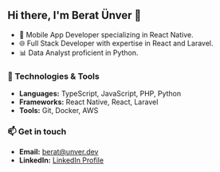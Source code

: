 ## Hi there, I'm Berat Ünver 👋

- 📱 Mobile App Developer specializing in React Native.
- 🌐 Full Stack Developer with expertise in React and Laravel.
- 📊 Data Analyst proficient in Python.

### 🔧 Technologies & Tools
- **Languages:** TypeScript, JavaScript, PHP, Python
- **Frameworks:** React Native, React, Laravel
- **Tools:** Git, Docker, AWS

### 📫 Get in touch
- **Email:** [berat@unver.dev](mailto:berat@unver.dev)
- **LinkedIn:** [LinkedIn Profile](#https://www.linkedin.com/in/berat-%C3%BCnver-31162818b/)
